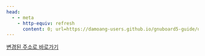 ```yaml
---
head:
  - - meta
    - http-equiv: refresh
      content: 0; url=https://damoang-users.github.io/gnuboard5-guide/developers/file_secutiry.html
---
```


[변경된 주소로 바로가기](https://damoang-users.github.io/gnuboard5-guide/developers/file_secutiry.html)
